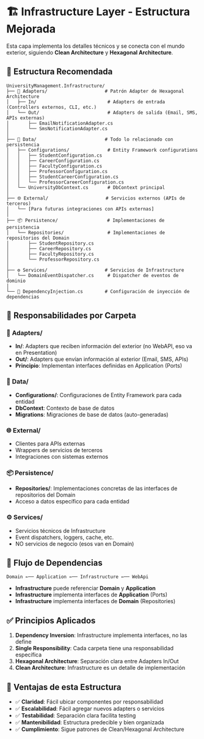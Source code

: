 # 🏗️ Infrastructure Layer - Estructura Mejorada

Esta capa implementa los detalles técnicos y se conecta con el mundo exterior, siguiendo **Clean Architecture** y **Hexagonal Architecture**.

## 📁 Estructura Recomendada

```
UniversityManagement.Infrastructure/
├── 🔌 Adapters/                     # Patrón Adapter de Hexagonal Architecture
│   ├── In/                          # Adapters de entrada (Controllers externos, CLI, etc.)
│   └── Out/                         # Adapters de salida (Email, SMS, APIs externas)
│       ├── EmailNotificationAdapter.cs
│       └── SmsNotificationAdapter.cs
│
├── 💾 Data/                         # Todo lo relacionado con persistencia
│   ├── Configurations/              # Entity Framework configurations
│   │   ├── StudentConfiguration.cs
│   │   ├── CareerConfiguration.cs
│   │   ├── FacultyConfiguration.cs
│   │   ├── ProfessorConfiguration.cs
│   │   ├── StudentCareerConfiguration.cs
│   │   └── ProfessorCareerConfiguration.cs
│   └── UniversityDbContext.cs       # DbContext principal
│
├── 🌐 External/                     # Servicios externos (APIs de terceros)
│   └── [Para futuras integraciones con APIs externas]
│
├── 📦 Persistence/                  # Implementaciones de persistencia
│   └── Repositories/                # Implementaciones de repositorios del Domain
│       ├── StudentRepository.cs
│       ├── CareerRepository.cs
│       ├── FacultyRepository.cs
│       └── ProfessorRepository.cs
│
├── ⚙️ Services/                     # Servicios de Infrastructure
│   └── DomainEventDispatcher.cs     # Dispatcher de eventos de dominio
│
└── 🔧 DependencyInjection.cs        # Configuración de inyección de dependencias
```

## 🎯 Responsabilidades por Carpeta

### 🔌 **Adapters/**
- **In/**: Adapters que reciben información del exterior (no WebAPI, eso va en Presentation)
- **Out/**: Adapters que envían información al exterior (Email, SMS, APIs)
- **Principio**: Implementan interfaces definidas en Application (Ports)

### 💾 **Data/**
- **Configurations/**: Configuraciones de Entity Framework para cada entidad
- **DbContext**: Contexto de base de datos
- **Migrations**: Migraciones de base de datos (auto-generadas)

### 🌐 **External/**
- Clientes para APIs externas
- Wrappers de servicios de terceros
- Integraciones con sistemas externos

### 📦 **Persistence/**
- **Repositories/**: Implementaciones concretas de las interfaces de repositorios del Domain
- Acceso a datos específico para cada entidad

### ⚙️ **Services/**
- Servicios técnicos de Infrastructure
- Event dispatchers, loggers, cache, etc.
- NO servicios de negocio (esos van en Domain)

## 🔄 Flujo de Dependencias

```
Domain ←── Application ←── Infrastructure ←── WebApi
```

- **Infrastructure** puede referenciar **Domain** y **Application**
- **Infrastructure** implementa interfaces de **Application** (Ports)
- **Infrastructure** implementa interfaces de **Domain** (Repositories)

## ✅ Principios Aplicados

1. **Dependency Inversion**: Infrastructure implementa interfaces, no las define
2. **Single Responsibility**: Cada carpeta tiene una responsabilidad específica
3. **Hexagonal Architecture**: Separación clara entre Adapters In/Out
4. **Clean Architecture**: Infrastructure es un detalle de implementación

## 🚀 Ventajas de esta Estructura

- ✅ **Claridad**: Fácil ubicar componentes por responsabilidad
- ✅ **Escalabilidad**: Fácil agregar nuevos adapters o servicios
- ✅ **Testabilidad**: Separación clara facilita testing
- ✅ **Mantenibilidad**: Estructura predecible y bien organizada
- ✅ **Cumplimiento**: Sigue patrones de Clean/Hexagonal Architecture